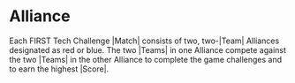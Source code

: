 # Alliance

Each FIRST Tech Challenge |Match| consists of two, two-|Team| Alliances designated as red or
blue. The two |Teams| in one Alliance compete against the two |Teams| in the other Alliance to complete the
game challenges and to earn the highest |Score|.
